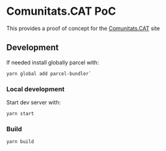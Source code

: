# Comunitats.CAT PoC

This provides a proof of concept for the [Comunitats.CAT](https://test.comunitats.cat) site

## Development

If needed install globally parcel with:

```
yarn global add parcel-bundler`
```

### Local development

Start dev server with:

```
yarn start
```

### Build

```
yarn build
```
